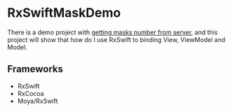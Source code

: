 # RxSwiftMaskDemo

There is a demo project with [getting masks number from server](https://raw.githubusercontent.com/kiang/pharmacies/master/json/points.json), and this project will show that how do I use RxSwift to binding View, ViewModel and Model.

## Frameworks

- RxSwift
- RxCocoa
- Moya/RxSwift

